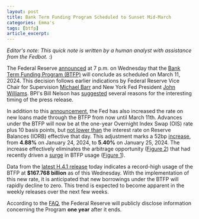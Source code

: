 ```yaml
---
layout: post
title: Bank Term Funding Program Scheduled to Sunset Mid-March
categories: Emma's
tags: [btfp]
article_excerpt:
---
```

*Editor's note: This quick note is written by a human analyst with assistance from the Fedbot.* :)

The Federal Reserve [announced](https://www.federalreserve.gov/newsevents/pressreleases/monetary20240124a.htm) at 7 p.m. on Wednesday that the [Bank Term Funding Program (BTFP)](https://www.frbdiscountwindow.org/GeneralPages/bank_term_funding_program) will conclude as scheduled on March 11, 2024. This decision follows earlier indications by Federal Reserve Vice Chair for Supervision [Michael Barr](https://www.reuters.com/markets/us/fed-considering-changes-basel-proposal-supervision-chief-2024-01-09/) and New York Fed President [John Williams](https://www.bloomberg.com/news/articles/2024-01-11/use-of-fed-funding-tool-hits-fresh-peak-as-officials-signal-end). BPI's Bill Nelson has [suggested](https://www.linkedin.com/pulse/forward-guidance-why-did-fed-announce-changes-btfp-7-pm-bill-nelson-vnhie%3FtrackingId=7tkRcXwWQG6srEOw4g8Ucw%253D%253D/?trackingId=7tkRcXwWQG6srEOw4g8Ucw%3D%3D) several reasons for the interesting timing of the press release.

In addition to this [announcement](https://www.federalreserve.gov/newsevents/pressreleases/monetary20240124a.htm), the Fed has also increased the rate on new loans made through the BTFP from now until March 11th. Advances under the BTFP will now be at the one-year Overnight Index Swap (OIS) rate plus 10 basis points, but [not lower than](https://www.federalreserve.gov/financial-stability/files/bank-term-funding-program-faqs.pdf) the interest rate on Reserve Balances (IORB) effective that day. This adjustment marks a 52bp [increase](https://www.frbdiscountwindow.org/-/media/Documents/BTFP_docs/BTFP-rates.xlsx?sc_lang=en&hash=56E259A1F195098FF830DB3DE6CC7E41), from **4.88%** on January 24, 2024, to **5.40%** on January 25, 2024. The increase effectively eliminates the arbitrage opportunity ([Figure 2](#chart2)) that had recently driven a [surge](https://www.bloomberg.com/news/articles/2023-12-28/use-of-fed-term-funding-tool-rises-to-record-in-arbitrage-play) in BTFP usage ([Figure 1](#chart1)). 

Data from the [latest H.4.1 release](https://www.federalreserve.gov/releases/h41/current/default.htm) today indicates a record-high usage of the BTFP at **$167.768 billion** as of this Wednesday. With the implementation of this new rate, it is anticipated that new borrowings under the BTFP will rapidly decline to zero. This trend is expected to become apparent in the weekly releases over the next few weeks.

According to the [FAQ](https://www.federalreserve.gov/financial-stability/files/bank-term-funding-program-faqs.pdf#page=9), the Federal Reserve will publicly disclose information concerning the Program **one year** after it ends.

<a id="chart1"></a>
<div style="min-height:400px"><script type="text/javascript" defer src="https://datawrapper.dwcdn.net/Hrydh/embed.js?v=3" charset="utf-8"></script><noscript><img src="https://datawrapper.dwcdn.net/Hrydh/full.png" alt="" /></noscript></div>

<a id="chart2"></a>
<div style="min-height:400px"><script type="text/javascript" defer src="https://datawrapper.dwcdn.net/43JEc/embed.js?v=3" charset="utf-8"></script><noscript><img src="https://datawrapper.dwcdn.net/43JEc/full.png" alt="" /></noscript></div>


